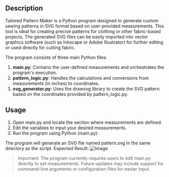 
<H2>Description</H2>

Tailored Pattern Maker is a Python program designed to generate custom sewing patterns in SVG format based on user-provided measurements. This tool is ideal for creating precise patterns for clothing or other fabric-based projects. The generated SVG files can be easily imported into vector graphics software (such as Inkscape or Adobe Illustrator) for further editing or used directly for cutting fabric.

The program consists of three main Python files:

1. **main.py**: Contains the user-defined measurements and orchestrates the program's execution.
2. **pattern_logic.py**: Handles the calculations and conversions from measurements (in inches) to coordinates.
3. **svg_generator.py**: Uses the drawsvg library to create the SVG pattern based on the coordinates provided by pattern_logic.py.

<H2>Usage</H2>

1. Open main.py and locate the section where measurements are defined.
2. Edit the variables to input your desired measurements.
3. Run the program using Python (main.py):

  The program will generate an SVG file named pattern.svg in the same directory as the script.
  Expected Result:
  ![Image](https://github.com/user-attachments/assets/36fe11af-014e-4df4-bb5c-bd5a928d25d3)

> Important: The program currently requires users to edit main.py directly to set measurements. Future updates may include support for command-line arguments or configuration files for easier input.

